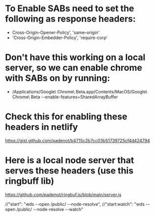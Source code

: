 # To Enable SABs need to set the following as response headers:
- Cross-Origin-Opener-Policy', 'same-origin'
- 'Cross-Origin-Embedder-Policy', 'require-corp'

# Don't have this working on a local server, so we can enable chrome with SABs on by running:
- /Applications/Google\ Chrome\ Beta.app/Contents/MacOS/Google\ Chrome\ Beta --enable-features=SharedArrayBuffer

# Check this for enabling these headers in netlify
https://gist.github.com/padenot/b4715c2b7cc03b51739725cf4d424794

# Here is a local node server that serves these headers (use this ringbuff lib)
https://github.com/padenot/ringbuf.js/blob/main/server.js


//"start": "wds --open /public/ --node-resolve",
//"start:watch": "wds --open /public/ --node-resolve --watch"